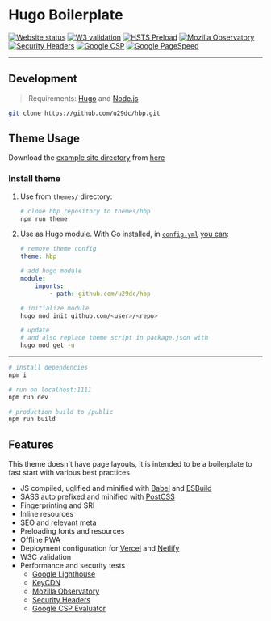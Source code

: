 # Hugo Boilerplate

[![Website status](https://img.shields.io/website?url=https%3A%2F%2Fhbp.vercel.app?style=flat&colorA=000000&colorB=000000)](https://hbp.vercel.app)
[![W3 validation](https://img.shields.io/w3c-validation/html?targetUrl=https%3A%2F%2Fhbp.vercel.app?style=flat&colorA=000000&colorB=000000)](https://validator.w3.org/nu/?showsource=yes&showoutline=yes&showimagereport=yes&doc=https%3A%2F%2Fhbp.vercel.app)
[![HSTS Preload](https://img.shields.io/hsts/preload/hbp.vercel.app?style=flat&colorA=000000&colorB=000000)](https://hstspreload.org/?domain=hbp.vercel.app)
[![Mozilla Observatory](https://img.shields.io/mozilla-observatory/grade-score/hbp.vercel.app.svg?style=flat&colorA=000000&colorB=000000)](https://observatory.mozilla.org/analyze/hbp.vercel.app)
[![Security Headers](https://img.shields.io/security-headers?url=https%3A%2F%2Fhbp.vercel.app?style=flat&colorA=000000&colorB=000000)](https://securityheaders.com/?q=https%3A%2F%2Fhbp.vercel.app&followRedirects=on)
[![Google CSP](https://img.shields.io/badge/-Google%20CSP%20Evaluator-000000?style=flat&colorA=000000&colorB=000000)](https://csp-evaluator.withgoogle.com/?csp=http://hbp.vercel.app)
[![Google PageSpeed](https://img.shields.io/badge/-Google%20PageSpeed-000000?style=flat&colorA=000000&colorB=000000)](https://developers.google.com/speed/pagespeed/insights/?url=https%3A%2F%2Fhbp.vercel.app)

---

## Development

> Requirements: [Hugo](https://github.com/gohugoio/hugo/releases) and [Node.js](https://nodejs.org/en/download/current)

```bash
git clone https://github.com/u29dc/hbp.git
```

## Theme Usage

Download the [example site directory](example) from [here](https://downgit.github.io/#/home?url=https://github.com/u29dc/hbp/tree/master/example&fileName=hbp&rootDirectory=hbp)

### Install theme

1. Use from `themes/` directory:

    ```bash
    # clone hbp repository to themes/hbp
    npm run theme
    ```

2. Use as Hugo module. With Go installed, in [`config.yml`](example/config.yml) [you can](https://gohugo.io/hugo-modules/use-modules/):

    ```yml
    # remove theme config
    theme: hbp

    # add hugo module
    module:
        imports:
            - path: github.com/u29dc/hbp
    ```

    ```bash
    # initialize module
    hugo mod init github.com/<user>/<repo>

    # update
    # and also replace theme script in package.json with
    hugo mod get -u
    ```

---

```bash
# install dependencies
npm i

# run on localhost:1111
npm run dev

# production build to /public
npm run build
```

## Features

This theme doesn't have page layouts, it is intended to be a boilerplate to fast start with various best practices

-   JS compiled, uglified and minified with [Babel](https://gohugo.io/hugo-pipes/babel/) and [ESBuild](https://gohugo.io/hugo-pipes/js/)
-   SASS auto prefixed and minified with [PostCSS](https://gohugo.io/hugo-pipes/postcss/)
-   Fingerprinting and SRI
-   Inline resources
-   SEO and relevant meta
-   Preloading fonts and resources
-   Offline PWA
-   Deployment configuration for [Vercel](https://vercel.com) and [Netlify](https://netlify.com)
-   W3C validation
-   Performance and security tests
    -   [Google Lighthouse](https://developers.google.com/speed/pagespeed/insights)
    -   [KeyCDN](https://tools.keycdn.com/performance)
    -   [Mozilla Observatory](https://observatory.mozilla.org)
    -   [Security Headers](https://securityheaders.com)
    -   [Google CSP Evaluator](https://csp-evaluator.withgoogle.com)
